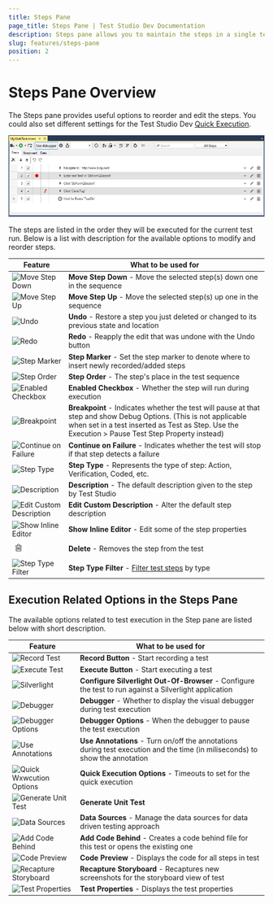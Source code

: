 ```yaml
---
title: Steps Pane
page_title: Steps Pane | Test Studio Dev Documentation
description: Steps pane allows you to maintain the steps in a single test - reorder, edit, etc. It allows you to modify some of the settings for Test Studio Dev Quick Execution. 
slug: features/steps-pane
position: 2
---
```

# Steps Pane Overview

The Steps pane provides useful options to reorder and edit the steps. You could also set different settings for the Test Studio Dev <a href="/features/test-execution/quick-execution" target="_blank">Quick Execution</a>.

![Step Pane][1]

The steps are listed in the order they will be executed for the current test run. Below is a list with description for the available options to modify and reorder steps.

| Feature | What to be used for |
| ------ | ------ |
| ![Move Step Down][3] | **Move Step Down** - Move the selected step(s) down one in the sequence |
| ![Move Step Up][4] | **Move Step Up** - Move the selected step(s) up one in the sequence |
| ![Undo][5] | **Undo** - Restore a step you just deleted or changed to its previous state and location |
| ![Redo][6] | **Redo** - Reapply the edit that was undone with the Undo button |
| ![Step Marker][8] | **Step Marker** - Set the step marker to denote where to insert newly recorded/added steps |
| ![Step Order][9] | **Step Order** - The step's place in the test sequence |
| ![Enabled Checkbox][10] | **Enabled Checkbox** - Whether the step will run during execution |
| ![Breakpoint][11] | **Breakpoint** -  Indicates whether the test will pause at that step and show Debug Options. (This is not applicable when set in a test inserted as Test as Step. Use the Execution > Pause Test Step Property instead) |
| ![Continue on Failure][12] | **Continue on Failure** - Indicates whether the test will stop if that step detects a failure |
| ![Step Type][13] | **Step Type** - Represents the type of step: Action, Verification, Coded, etc. |
| ![Description][14] | **Description** - The default description given to the step by Test Studio |
| ![Edit Custom Description][15] | **Edit Custom Description** - Alter the default step description |
| ![Show Inline Editor][16] | **Show Inline Editor** - Edit some of the step properties |
| ![Delete][18] | **Delete** - Removes the step from the test |
| ![Step Type Filter][19] | __Step Type Filter__ - <a href="/features/test-maintenance/search-test-steps" target="_blank">Filter test steps</a> by type |

## Execution Related Options in the Steps Pane

The available options related to test execution in the Step pane are listed below with short description. 

| Feature | What to be used for |
| ------ | ------ |
| ![Record Test](images/steps-pane/fig20.png) | __Record Button__ - Start recording a test |
| ![Execute Test](images/steps-pane/fig21.png) | __Execute Button__ - Start executing a test |
| ![Silverlight](images/steps-pane/fig22.png) | __Configure Silverlight Out-Of-Browser__ - Configure the test to run against a Silverlight application |
| ![Debugger](images/steps-pane/fig23.png) | __Debugger__ - Whether to display the visual debugger during test execution |
| ![Debugger Options](images/steps-pane/fig24.png) | __Debugger Options__ - When the debugger to pause the test execution |
| ![Use Annotations](images/steps-pane/fig25.png) | __Use Annotations__ - Turn on/off the annotations during test execution and the time (in miliseconds) to show the annotation  |
| ![Quick Wxwcution Options](images/steps-pane/fig26.png) | __Quick Execution Options__ - Timeouts to set for the quick execution |
| ![Generate Unit Test](images/steps-pane/fig27.png) | __Generate Unit Test__  |
| ![Data Sources](images/steps-pane/fig28.png) | __Data Sources__ - Manage the data sources for data driven testing approach |
| ![Add Code Behind](images/steps-pane/fig29.png) | __Add Code Behind__ - Creates a code behind file for this test or opens the existing one |
| ![Code Preview](images/steps-pane/fig30.png) | __Code Preview__ - Displays the code for all steps in test |
| ![Recapture Storyboard](images/steps-pane/fig31.png) | __Recapture Storyboard__ - Recaptures new screenshots for the storyboard view of test |
| ![Test Properties](images/steps-pane/fig32.png) | __Test Properties__ - Displays the test properties |

[1]: images/steps-pane/fig1.png
[2]: images/steps-pane/fig2.png
[3]: images/steps-pane/fig3.png
[4]: images/steps-pane/fig4.png
[5]: images/steps-pane/fig5.png
[6]: images/steps-pane/fig6.png
[7]: images/steps-pane/fig7.png
[8]: images/steps-pane/fig8.png
[9]: images/steps-pane/fig9.png
[10]: images/steps-pane/fig10.png
[11]: images/steps-pane/fig11.png
[12]: images/steps-pane/fig12.png
[13]: images/steps-pane/fig13.png
[14]: images/steps-pane/fig14.png
[15]: images/steps-pane/fig15.png
[16]: images/steps-pane/fig16.png
[17]: images/steps-pane/fig17.png
[18]: images/steps-pane/fig18.png
[19]: images/steps-pane/fig19.png
